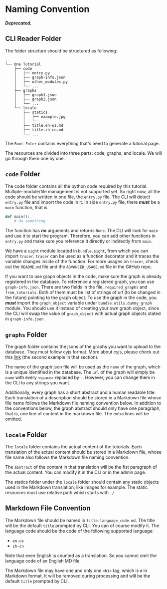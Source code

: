 # Naming Convention

***Deprecated.***

## CLI Reader Folder

<!-- TODO change the title name -->

The folder structure should be structured as following:

```
.
└── One Tutorial
    ├── code
    │   ├── entry.py
    │   ├── graph-info.json
    │   ├── other_modules.py
    │   └── ...
    ├── graphs
    │   ├── graph1.json
    │   ├── graph2.json
    │   └── ...
    └── locale
        ├── statics
        │   ├── example.jpg
        │   └── ...
        ├── title.en-us.md
        ├── title.zh-cn.md
        └── ...
```

<!--
# One Tutorial
## code
### entry.py
### graph-info.json
### other_modules.py
### ... 
## graphs
### graph1.json
### graph2.json
### ...
## locale
### statics
#### example.jpg
#### ...
### title.en-us.md
### title.zh-cn.md
### ...
-->

The `Root_Foler` contains everything that's need to generate a tutorial page.

The resources are divided into three parts: code, graphs, and locale. We will go through them one by one. 

## `code` Folder 

The code folder contains all the python code required by this tutorial. Multiple-module/file management is not supported yet. So right now, all the code should be written in one file, the `entry.py` file. The CLI will detect `entry.py` file and import the code in it. In side `entry.py` file, there ***must*** be a `main` function, that is 

```python
def main():
    # do something
```

The function has ***no*** arguments and returns `None`. The CLI will look for `main` and use it to start the program. Therefore, you can add other functions in `entry.py` and make sure you reference it directly or indirectly from `main`.

We have a `sight` module located in `bundle.sight`, from which you can import `tracer`. `tracer` can be used as a function decorator and it traces the variable changes inside of the function. For more usages on `tracer`, check out the `README.md` file and the `ADVANCED_USAGE.md` file in the GitHub repo. 

If you want to use graph objects in the code, make sure the graph is already registered in the database. To reference a registered graph, you can use `graph-info.json`. There are two fields in the file, `required_graphs` and `from_tutorials`. Both of them must be list of strings of url (to be changed in the future) pointing to the graph object. To use the graph in the code, you ***must*** import the `graph_object` variable under `bundle.utils.dummy_graph` module. You should use it instead of creating your own graph object, since the CLI will swap the value of `graph_object` with actual graph objects stated in `graph-info.json`. 

## `graphs` Folder

The graph folder contains the jsons of the graphs you want to upload to the database. They must follow cyjs format. More about cyjs, please check out this [link](https://js.cytoscape.org/#notation/elements-json) (the second example in that section). 

The name of the graph json file will be used as the `name` of the graph, which is a unique identified in the database. The `url` of the graph will simply be `name` with every `<space>` replaced by `-`. However, you can change them in the CLI to any strings you want. 

Additionally, every graph has a short abstract and a human readable title. Each translation of a description should be stored in a Markdown file whose file name follows the Markdown file naming convention below. In addition to the conventions below, the graph abstract should only have one paragraph, that is, one line of content in the markdown file. The extra lines will be omitted. 

## `locale` Folder

The `locale` folder contains the actual content of the tutorials. Each translation of the actual content should be stored in a Markdown file, whose file name also follows the Markdown file naming convention. 

The `abstract` of the content in that translation will be the fist paragraph of the actual content. You can modify it in the CLI or in the admin page. 

The statics folder under the `locale` folder should contain any static objects used in the Markdown translation, like images for example. The static resources must use relative path which starts with `./`.

## Markdown File Convention

The Markdown file should be named in `title.language_code.md`. The title will be the default `title` prompted by CLI. You can of course modify it. The language code should be the code of the following supported language:

* `en-us`
* `zh-cn`

Note that even English is counted as a translation. So you cannot omit the language code of an English MD file. 

The Markdown file may have one and only one `<h1>` tag, which is `#` in Markdown format. It will be removed during processing and will be the default `title` prompted by CLI. 
